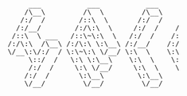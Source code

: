 <pre>
			            ___           ___           ___       ___       ___     
			           /\__\         /\  \         /\__\     /\__\     /\  \    
			          /:/  /        /::\  \       /:/  /    /:/  /    /::\  \   
			         /:/__/        /:/\:\  \     /:/  /    /:/  /    /:/\:\  \  
			        /::\  \ ___   /::\~\:\  \   /:/  /    /:/  /    /:/  \:\  \ 
			       /:/\:\  /\__\ /:/\:\ \:\__\ /:/__/    /:/__/    /:/__/ \:\__\
			       \/__\:\/:/  / \:\~\:\ \/__/ \:\  \    \:\  \    \:\  \ /:/  /
			            \::/  /   \:\ \:\__\    \:\  \    \:\  \    \:\  /:/  / 
			            /:/  /     \:\ \/__/     \:\  \    \:\  \    \:\/:/  /  
			           /:/  /       \:\__\        \:\__\    \:\__\    \::/  /   
			           \/__/         \/__/         \/__/     \/__/     \/__/    

</pre>
